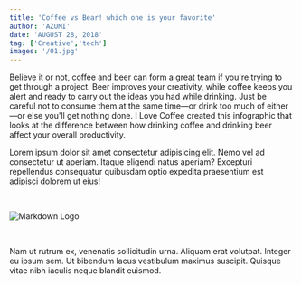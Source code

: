 ```yaml
---
title: 'Coffee vs Bear! which one is your favorite'
author: 'AZUMI'
date: 'AUGUST 28, 2018'
tag: ['Creative','tech']
images: '/01.jpg'
---
```


Believe it or not, coffee and beer can form a great team if you're trying to get through a project. Beer improves your creativity, while coffee keeps you alert and ready to carry out the ideas you had while drinking. Just be careful not to consume them at the same time—or drink too much of either—or else you'll get nothing done. I Love Coffee created this infographic that looks at the difference between how drinking coffee and drinking beer affect your overall productivity.
<br>

Lorem ipsum dolor sit amet consectetur adipisicing elit. Nemo vel ad consectetur ut aperiam. Itaque eligendi natus aperiam? Excepturi repellendus consequatur quibusdam optio expedita praesentium est adipisci dolorem ut eius!

<br>

![Markdown Logo](/01.jpg)

<br>

Nam ut rutrum ex, venenatis sollicitudin urna. Aliquam erat volutpat. Integer eu ipsum sem. Ut bibendum lacus vestibulum maximus suscipit. Quisque vitae nibh iaculis neque blandit euismod.